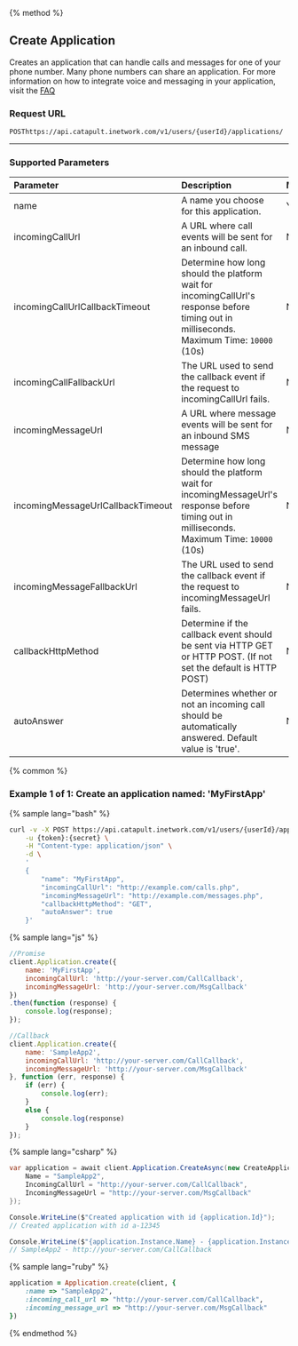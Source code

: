 {% method %}
## Create Application
Creates an application that can handle calls and messages for one of your phone number. Many phone numbers can share an application. For more information on how to integrate voice and messaging in your application, visit the <a href="http://dev.bandwidth.com/faq/#general">FAQ</a>

### Request URL

<code class="post">POST</code>`https://api.catapult.inetwork.com/v1/users/{userId}/applications/`

---

### Supported Parameters
| Parameter                         | Description                                                                                                                                       | Mandatory |
|:----------------------------------|:--------------------------------------------------------------------------------------------------------------------------------------------------|:----------|
| name                              | A name you choose for this application.                                                                                                           | Yes       |
| incomingCallUrl                   | A URL where call events will be sent for an inbound call.                                                                                         | No        |
| incomingCallUrlCallbackTimeout    | Determine how long should the platform wait for incomingCallUrl's response before timing out in milliseconds. <br> Maximum Time: `10000` (10s)    | No        |
| incomingCallFallbackUrl           | The URL used to send the callback event if the request to incomingCallUrl fails.                                                                  | No        |
| incomingMessageUrl                | A URL where message events will be sent for an inbound SMS message                                                                                | No        |
| incomingMessageUrlCallbackTimeout | Determine how long should the platform wait for incomingMessageUrl's response before timing out in milliseconds. <br> Maximum Time: `10000` (10s) | No        |
| incomingMessageFallbackUrl        | The URL used to send the callback event if the request to incomingMessageUrl fails.                                                               | No        |
| callbackHttpMethod                | Determine if the callback event should be sent via HTTP GET or HTTP POST. (If not set the default is HTTP POST)                                   | No        |
| autoAnswer                        | Determines whether or not an incoming call should be automatically answered. Default value is 'true'.                                             | No        |

{% common %}
### Example 1 of 1: Create an application named: 'MyFirstApp'


{% sample lang="bash" %}

```bash
curl -v -X POST https://api.catapult.inetwork.com/v1/users/{userId}/applications \
	-u {token}:{secret} \
	-H "Content-type: application/json" \
	-d \
	'
	{
		"name": "MyFirstApp",
		"incomingCallUrl": "http://example.com/calls.php",
		"incomingMessageUrl": "http://example.com/messages.php",
		"callbackHttpMethod": "GET",
		"autoAnswer": true
	}'
```

{% sample lang="js" %}

```js
//Promise
client.Application.create({
	name: 'MyFirstApp',
	incomingCallUrl: 'http://your-server.com/CallCallback',
	incomingMessageUrl: 'http://your-server.com/MsgCallback'
})
.then(function (response) {
	console.log(response);
});

//Callback
client.Application.create({
	name: 'SampleApp2',
	incomingCallUrl: 'http://your-server.com/CallCallback',
	incomingMessageUrl: 'http://your-server.com/MsgCallback'
}, function (err, response) {
	if (err) {
		console.log(err);
	}
	else {
		console.log(response)
	}
});
```
{% sample lang="csharp" %}

```csharp
var application = await client.Application.CreateAsync(new CreateApplicationData{
	Name = "SampleApp2",
	IncomingCallUrl = "http://your-server.com/CallCallback",
	IncomingMessageUrl = "http://your-server.com/MsgCallback"
});

Console.WriteLine($"Created application with id {application.Id}");
// Created application with id a-12345

Console.WriteLine($"{application.Instance.Name} - {application.Instance.IncomingCallUrl}");
// SampleApp2 - http://your-server.com/CallCallback
```

{% sample lang="ruby" %}

```ruby
application = Application.create(client, {
	:name => "SampleApp2",
	:incoming_call_url => "http://your-server.com/CallCallback",
	:incoming_message_url => "http://your-server.com/MsgCallback"
})
```
{% endmethod %}
